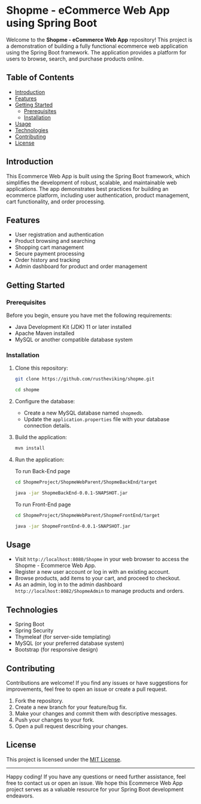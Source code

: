 # Shopme - eCommerce Web App using Spring Boot

Welcome to the **Shopme - eCommerce Web App** repository! This project is a demonstration of building a fully functional ecommerce web application using the Spring Boot framework. The application provides a platform for users to browse, search, and purchase products online.

## Table of Contents

- [Introduction](#introduction)
- [Features](#features)
- [Getting Started](#getting-started)
  - [Prerequisites](#prerequisites)
  - [Installation](#installation)
- [Usage](#usage)
- [Technologies](#technologies)
- [Contributing](#contributing)
- [License](#license)

## Introduction

This Ecommerce Web App is built using the Spring Boot framework, which simplifies the development of robust, scalable, and maintainable web applications. The app demonstrates best practices for building an ecommerce platform, including user authentication, product management, cart functionality, and order processing.

## Features

- User registration and authentication
- Product browsing and searching
- Shopping cart management
- Secure payment processing
- Order history and tracking
- Admin dashboard for product and order management

## Getting Started

### Prerequisites

Before you begin, ensure you have met the following requirements:

- Java Development Kit (JDK) 11 or later installed
- Apache Maven installed
- MySQL or another compatible database system

### Installation

1. Clone this repository:

   ```bash
   git clone https://github.com/rustheviking/shopme.git
   ```
      ```bash
   cd shopme
   ```

2. Configure the database:

   - Create a new MySQL database named `shopmedb`.
   - Update the `application.properties` file with your database connection details.

3. Build the application:

   ```bash
   mvn install
   
   ```

4. Run the application:

   To run Back-End page
   ```bash 
   cd ShopmeProject/ShopmeWebParent/ShopmeBackEnd/target
   ```
      ```bash 
   java -jar ShopmeBackEnd-0.0.1-SNAPSHOT.jar
   ```

   To run Front-End page
   ```bash
   cd ShopmeProject/ShopmeWebParent/ShopmeFrontEnd/target
   ```
   ```bash
   java -jar ShopmeFrontEnd-0.0.1-SNAPSHOT.jar
   ```


## Usage

- Visit `http://localhost:8080/Shopme` in your web browser to access the Shopme - Ecommerce Web App.
- Register a new user account or log in with an existing account.
- Browse products, add items to your cart, and proceed to checkout.
- As an admin, log in to the admin dashboard `http://localhost:8082/ShopmeAdmin` to manage products and orders.

## Technologies

- Spring Boot
- Spring Security
- Thymeleaf (for server-side templating)
- MySQL (or your preferred database system)
- Bootstrap (for responsive design)

## Contributing

Contributions are welcome! If you find any issues or have suggestions for improvements, feel free to open an issue or create a pull request.

1. Fork the repository.
2. Create a new branch for your feature/bug fix.
3. Make your changes and commit them with descriptive messages.
4. Push your changes to your fork.
5. Open a pull request describing your changes.

## License

This project is licensed under the [MIT License](LICENSE).

---

Happy coding! If you have any questions or need further assistance, feel free to contact us or open an issue. We hope this Ecommerce Web App project serves as a valuable resource for your Spring Boot development endeavors.
